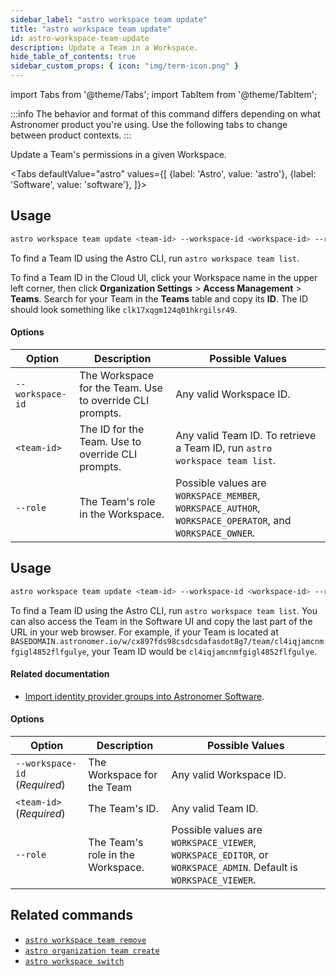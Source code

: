 ```yaml
---
sidebar_label: "astro workspace team update"
title: "astro workspace team update"
id: astro-workspace-team-update
description: Update a Team in a Workspace.
hide_table_of_contents: true
sidebar_custom_props: { icon: "img/term-icon.png" }
---
```


import Tabs from '@theme/Tabs';
import TabItem from '@theme/TabItem';

:::info
The behavior and format of this command differs depending on what Astronomer product you're using. Use the following tabs to change between product contexts.
:::

Update a Team's permissions in a given Workspace.

<Tabs
defaultValue="astro"
values={[
{label: 'Astro', value: 'astro'},
{label: 'Software', value: 'software'},
]}>

<TabItem value="astro">

## Usage

```sh
astro workspace team update <team-id> --workspace-id <workspace-id> --role=<system-role>
```

To find a Team ID using the Astro CLI, run `astro workspace team list`.

To find a Team ID in the Cloud UI, click your Workspace name in the upper left corner, then click **Organization Settings** > **Access Management** > **Teams**. Search for your Team in the **Teams** table and copy its **ID**. The ID should look something like `clk17xqgm124q01hkrgilsr49`.

#### Options

| Option           | Description                                              | Possible Values                                                                                          |
| ---------------- | -------------------------------------------------------- | -------------------------------------------------------------------------------------------------------- |
| `--workspace-id` | The Workspace for the Team. Use to override CLI prompts. | Any valid Workspace ID.                                                                                  |
| `<team-id>`      | The ID for the Team. Use to override CLI prompts.        | Any valid Team ID. To retrieve a Team ID, run `astro workspace team list`.                               |
| `--role`         | The Team's role in the Workspace.                        | Possible values are `WORKSPACE_MEMBER`, `WORKSPACE_AUTHOR`, `WORKSPACE_OPERATOR`, and `WORKSPACE_OWNER`. |

</TabItem>
<TabItem value="software">

## Usage

```sh
astro workspace team update <team-id> --workspace-id <workspace-id> --role=<system-role>
```

To find a Team ID using the Astro CLI, run `astro workspace team list`. You can also access the Team in the Software UI and copy the last part of the URL in your web browser. For example, if your Team is located at `BASEDOMAIN.astronomer.io/w/cx897fds98csdcsdafasdot8g7/team/cl4iqjamcnmfgigl4852flfgulye`, your Team ID would be `cl4iqjamcnmfgigl4852flfgulye`.

#### Related documentation

- [Import identity provider groups into Astronomer Software](https://docs.astronomer.io/software/import-idp-groups).

#### Options

| Option                        | Description                       | Possible Values                                                                                                  |
| ----------------------------- | --------------------------------- | ---------------------------------------------------------------------------------------------------------------- |
| `--workspace-id` (_Required_) | The Workspace for the Team        | Any valid Workspace ID.                                                                                          |
| `<team-id>` (_Required_)      | The Team's ID.                    | Any valid Team ID.                                                                                               |
| `--role`                      | The Team's role in the Workspace. | Possible values are `WORKSPACE_VIEWER`, `WORKSPACE_EDITOR`, or `WORKSPACE_ADMIN`. Default is `WORKSPACE_VIEWER`. |

</TabItem>
</Tabs>

## Related commands

- [`astro workspace team remove`](cli/astro-workspace-team-remove.md)
- [`astro organization team create`](cli/astro-organization-team-create.md)
- [`astro workspace switch`](cli/astro-workspace-switch.md)
